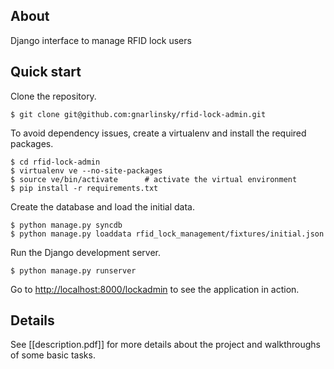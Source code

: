 ## About

Django interface to manage RFID lock users

## Quick start

Clone the repository. 

    $ git clone git@github.com:gnarlinsky/rfid-lock-admin.git

To avoid dependency issues, create a virtualenv and install the required packages.

    $ cd rfid-lock-admin
    $ virtualenv ve --no-site-packages
    $ source ve/bin/activate      # activate the virtual environment
    $ pip install -r requirements.txt

Create the database and load the initial data.

    $ python manage.py syncdb
    $ python manage.py loaddata rfid_lock_management/fixtures/initial.json

Run the Django development server. 

    $ python manage.py runserver   

Go to [http://localhost:8000/lockadmin](http://localhost:8000/lockadmin) to see the application in action. 

## Details
See [[description.pdf]] for more details about the project and walkthroughs of some basic tasks. 
